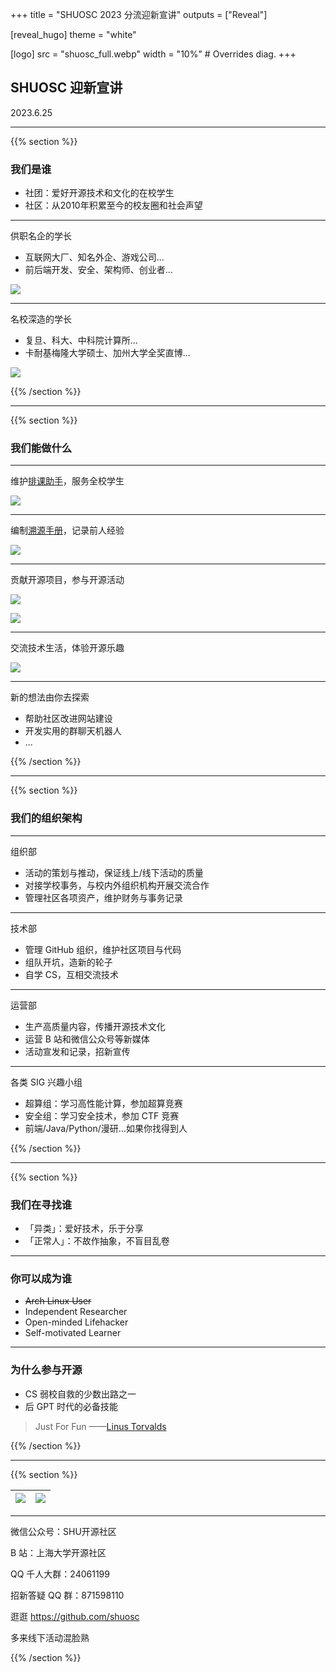 +++
title = "SHUOSC 2023 分流迎新宣讲"
outputs = ["Reveal"]

[reveal_hugo]
theme = "white"

[logo]
src = "shuosc_full.webp"
width = "10%" # Overrides diag.
+++

## SHUOSC 迎新宣讲

2023.6.25

---

{{% section %}}

### 我们是谁

- 社团：爱好开源技术和文化的在校学生
- 社区：从2010年积累至今的校友圈和社会声望
  
---

供职名企的学长

- 互联网大厂、知名外企、游戏公司...
- 前后端开发、安全、架构师、创业者...

![](zzy.webp)

---

名校深造的学长

- 复旦、科大、中科院计算所...
- 卡耐基梅隆大学硕士、加州大学全奖直博...

![](lth.webp)

{{% /section %}}

---

{{% section %}}

### 我们能做什么

---

维护[排课助手](https://github.com/shuosc/shu-scheduling-helper/tree/v3)，服务全校学生

[![](xk.webp)](https://xk.shuosc.com/)

---

编制[溯源手册](https://shuosc.github.io/fly/)，记录前人经验

![](https://user-images.githubusercontent.com/100942238/209382842-8189947a-d228-473e-b21b-938e630fafd7.png)

---

贡献开源项目，参与开源活动

[![](GSoC_logo.svg)](https://summerofcode.withgoogle.com/get-started)

[![](OSPP_logo_zh.webp)](https://summer-ospp.ac.cn/help/student/)

---

交流技术生活，体验开源乐趣

[![](linux_party.webp)](https://shuosc.github.io/slides/2306-linux-party/)

--- 

新的想法由你去探索

- 帮助社区改进网站建设
- 开发实用的群聊天机器人
- ...

{{% /section %}}

---

{{% section %}}

### 我们的组织架构

---

组织部

- 活动的策划与推动，保证线上/线下活动的质量
- 对接学校事务，与校内外组织机构开展交流合作
- 管理社区各项资产，维护财务与事务记录

---

技术部

- 管理 GitHub 组织，维护社区项目与代码
- 组队开坑，造新的轮子
- 自学 CS，互相交流技术

---

运营部

- 生产高质量内容，传播开源技术文化
- 运营 B 站和微信公众号等新媒体
- 活动宣发和记录，招新宣传

---

各类 SIG 兴趣小组

- 超算组：学习高性能计算，参加超算竞赛
- 安全组：学习安全技术，参加 CTF 竞赛
- 前端/Java/Python/漫研...如果你找得到人

{{% /section %}}

---

{{% section %}}

### 我们在寻找谁

- 「异类」：爱好技术，乐于分享
- 「正常人」：不故作抽象，不盲目乱卷

---

### 你可以成为谁

- ~~Arch Linux User~~
- Independent Researcher
- Open-minded Lifehacker
- Self-motivated Learner

---

### 为什么参与开源

- CS 弱校自救的少数出路之一
- 后 GPT 时代的必备技能

> Just For Fun 
> ——[Linus Torvalds](https://en.wikipedia.org/wiki/Linus_Torvalds#Bibliography)


{{% /section %}}

---

{{% section %}}

| ![](qq_group.webp) | ![](qq_newstu_2023.webp) | 
| ---- | ---- |

---

微信公众号：SHU开源社区

B 站：上海大学开源社区

QQ 千人大群：24061199

招新答疑 QQ 群：871598110

逛逛 https://github.com/shuosc

多来线下活动混脸熟

{{% /section %}}